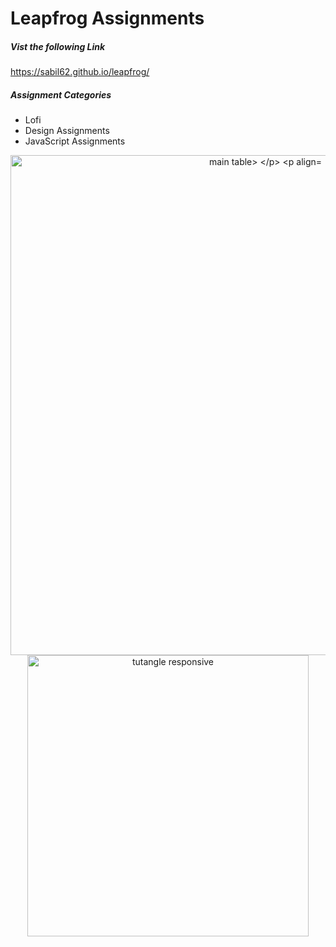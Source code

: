 # Leapfrog Assignments
##### Vist the following Link
https://sabil62.github.io/leapfrog/

##### Assignment Categories
- Lofi
- Design Assignments
- JavaScript Assignments

<p align="center">
  <img src="https://github.com/sabil62/leapfrog/blob/main/assets/leapf.jpg" width="800" title="main table>
 
  
  

</p>
<p align="center">
  <img src="https://github.com/sabil62/leapfrog/blob/main/assets/tutangle.jpg" width="450" title="tutangle responsive">  
  </p>
  
  <p align="center">
  <img src="https://github.com/sabil62/leapfrog/blob/main/1Lofi/Lofi%201%20Tutangles.png" width="800" title="tutangle responsive>  
  </p>
